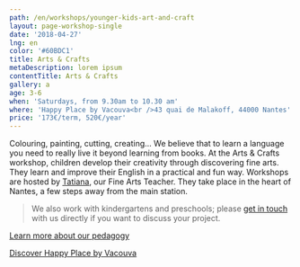 ```yaml
---
path: /en/workshops/younger-kids-art-and-craft
layout: page-workshop-single
date: '2018-04-27'
lng: en
color: '#60BDC1'
title: Arts & Crafts
metaDescription: lorem ipsum
contentTitle: Arts & Crafts
gallery: a
age: 3-6
when: 'Saturdays, from 9.30am to 10.30 am'
where: 'Happy Place by Vacouva<br />43 quai de Malakoff, 44000 Nantes'
price: '173€/term, 520€/year'
---
```

Colouring, painting, cutting, creating… We believe that to learn a language you need to really live it beyond learning from books. At the Arts & Crafts workshop, children develop their creativity through discovering fine arts. They learn and improve their English in a practical and fun way. Workshops are hosted by [Tatiana](/en/team), our Fine Arts Teacher. They take place in the heart of Nantes, a few steps away from the main station.

> We also work with kindergartens and preschools; please [get in touch](/en/contact-us) with us directly if you want to discuss your project.

[Learn more about our pedagogy](/en/pedagogy)

[Discover Happy Place by Vacouva](/en/workshops)
